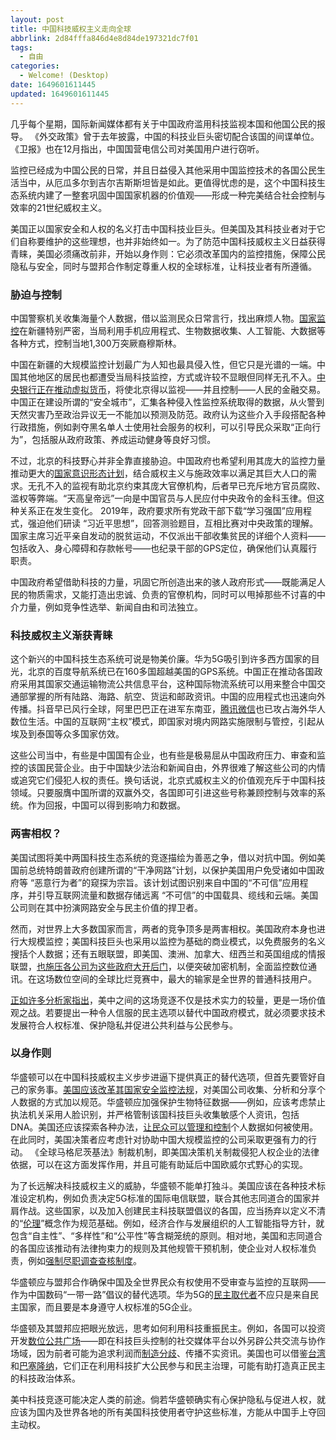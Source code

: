 ```yaml
---
layout: post
title: 中国科技威权主义走向全球
abbrlink: 2d84fffa846d4e8d84de197321dc7f01
tags:
  - 自由
categories:
  - Welcome! (Desktop)
date: 1649601611445
updated: 1649601611445
---
```


几乎每个星期，国际新闻媒体都有关于中国政府滥用科技监视本国和他国公民的报导。 《外交政策》曾于去年披露，中国的科技业巨头密切配合该国的间谍单位。 《卫报》也在12月指出，中国国营电信公司对美国用户进行窃听。

监控已经成为中国公民的日常，并且日益侵入其他采用中国监控技术的各国公民生活当中，从厄瓜多尔到吉尔吉斯斯坦皆是如此。更值得忧虑的是，这个中国科技生态系统内建了一整套巩固中国国家机器的价值观——形成一种完美结合社会控制与效率的21世纪威权主义。

美国正以国家安全和人权的名义打击中国科技业巨头。但美国及其科技业者对于它们自称要维护的这些理想，也并非始终如一。为了防范中国科技威权主义日益获得青睐，美国必须痛改前非，开始以身作则：它必须改革国内的监控措施，保障公民隐私与安全，同时与盟邦合作制定尊重人权的全球标准，让科技业者有所遵循。

### 胁迫与控制

中国警察机关收集海量个人数据，借以监测民众日常言行，找出麻烦人物。[国家监控](https://www.hrw.org/tag/mass-surveillance-china)在新疆特别严密，当局利用手机应用程式、生物数据收集、人工智能、大数据等各种方式，控制当地1,300万突厥裔穆斯林。

中国在新疆的大规模监控计划最广为人知也最具侵入性，但它只是光谱的一端。中国其他地区的居民也都遭受当局科技监控，方式或许较不显眼但同样无孔不入。[中央银行正在推动虚拟货币](https://www.aspi.org.au/report/flipside-chinas-central-bank-digital-currency)，将使北京得以监视——并且控制——人民的金融交易。中国正在建设所谓的“安全城市”，汇集各种侵入性监控系统取得的数据，从火警到天然灾害乃至政治异议无一不能加以预测及防范。政府认为这些介入手段搭配各种行政措施，例如剥夺黑名单人士使用社会服务的权利，可以引导民众采取“正向行为”，包括服从政府政策、养成运动健身等良好习惯。

不过，北京的科技野心并非全靠直接胁迫。中国政府也希望利用其庞大的监控力量推动更大的[国家意识形态计划](https://jamestown.org/program/managing-the-state-social-credit-surveillance-and-the-ccps-plan-for-china/)，结合威权主义与施政效率以满足其巨大人口的需求。无孔不入的监视有助北京约束其庞大官僚机构，后者早已充斥地方官员腐败、滥权等弊端。“天高皇帝远”一向是中国官员与人民应付中央政令的金科玉律。但这种关系正在发生变化。 2019年，政府要求所有党政干部下载“学习强国”应用程式，强迫他们研读 “习近平思想”，回答测验题目，互相比赛对中央政策的理解。国家主席习近平亲自发动的脱贫运动，不仅派出干部收集贫民的详细个人资料——包括收入、身心障碍和存款帐号——也纪录干部的GPS定位，确保他们认真履行职责。

中国政府希望借助科技的力量，巩固它所创造出来的骇人政府形式——既能满足人民的物质需求，又能打造出忠诚、负责的官僚机构，同时可以甩掉那些不讨喜的中介力量，例如竞争性选举、新闻自由和司法独立。

### 科技威权主义渐获青睐

这个新兴的中国科技生态系统可说是物美价廉。华为5G吸引到许多西方国家的目光，北京的百度导航系统已在160多国超越美国的GPS系统。中国正在推动各国政府采用其国家交通运输物流公共信息平台，这种国际物流系统可以用来整合中国交通部掌握的所有陆路、海路、航空、货运和邮政资讯。中国的应用程式也迅速向外传播。抖音早已风行全球，阿里巴巴正在进军东南亚，[腾讯微信](https://www.hrw.org/news/2020/08/14/wechat-trap-chinas-diaspora)也已攻占海外华人数位生活。中国的互联网“主权”模式，即国家对境内网路实施限制与管控，引起从埃及到泰国等众多国家仿效。

这些公司当中，有些是中国国有企业，也有些是极易屈从中国政府压力、审查和监控的该国民营企业。由于中国缺少法治和新闻自由，外界很难了解这些公司的内情或追究它们侵犯人权的责任。换句话说，北京式威权主义的价值观充斥于中国科技领域。只要服膺中国所谓的双赢外交，各国即可引进这些号称兼顾控制与效率的系统。作为回报，中国可以得到影响力和数据。

### 两害相权？

美国试图将美中两国科技生态系统的竞逐描绘为善恶之争，借以对抗中国。例如美国前总统特朗普政府创建所谓的“干净网路”计划，以保护美国用户免受诸如中国政府等 “恶意行为者”的窥探为宗旨。该计划试图识别来自中国的“不可信”应用程序，并引导互联网流量和数据存储远离 “不可信”的中国载具、缆线和云端。美国公司则在其中扮演网路安全与民主价值的捍卫者。

然而，对世界上大多数国家而言，两者的竞争顶多是两害相权。美国政府本身也进行大规模监控；美国科技巨头也采用以监控为基础的商业模式，以免费服务的名义搜括个人数据；还有五眼联盟，即美国、澳洲、加拿大、纽西兰和英国组成的情报联盟，[也施压各公司为这些政府大开后门](https://www.hrw.org/news/2017/06/26/perils-back-door-encryption-mandates)，以便突破加密机制，全面监控数位通讯。在这场数位空间的全球比烂竞赛中，最大的输家是全世界的普通科技用户。

[正如许多分析家指出](https://www.nscai.gov/2021-final-report/)，美中之间的这场竞逐不仅是技术实力的较量，更是一场价值观之战。若要提出一种令人信服的民主选项以替代中国政府模式，就必须要求技术发展符合人权标准、保护隐私并促进公共利益与公民参与。

### 以身作则

华盛顿可以在中国科技威权主义步步进逼下提供真正的替代选项，但首先要管好自己的家务事。[美国应该改革其国家安全监控法规](https://www.hrw.org/news/2020/03/05/us-end-bulk-data-collection-program)，对美国公司收集、分析和分享个人数据的方式加以规范。华盛顿应加强保护生物特征数据——例如，应该考虑禁止执法机关采用人脸识别，并严格管制该国科技巨头收集敏感个人资讯，包括DNA。美国还应该探索各种办法，[让民众可以管理和控制](https://www.adalovelaceinstitute.org/wp-content/uploads/2021/03/Legal-mechanisms-for-data-stewardship_report_Ada_AI-Council-2.pdf)个人数据如何被使用。在此同时，美国决策者应考虑针对协助中国大规模监控的公司采取更强有力的行动。 《全球马格尼茨基法》制裁机制，即美国决策机关制裁侵犯人权企业的法律依据，可以在这方面发挥作用，并且可能有助延后中国欧威尔式野心的实现。

为了长远解决科技威权主义的威胁，华盛顿不能单打独斗。美国应该在各种技术标准设定机构，例如负责决定5G标准的国际电信联盟，联合其他志同道合的国家并肩作战。这些国家，以及加入创建民主科技联盟倡议的各国，应当扬弃以定义不清的“[伦理](https://www.hrw.org/news/2019/11/18/rules-new-surveillance-reality)”概念作为规范基础。例如，经济合作与发展组织的人工智能指导方针，就包含“自主性”、“多样性”和“公平性”等含糊笼统的原则。相对地，美国和志同道合的各国应该推动有法律拘束力的规则及其他规管干预机制，使企业对人权标准负责，例如[强制尽职调查查核制度](https://www.hrw.org/news/2020/11/09/q-proposal-eu-legislation-mandatory-human-rights-and-environmental-due-diligence)。

华盛顿应与盟邦合作确保中国及全世界民众有权使用不受审查与监控的互联网——作为中国数码“一带一路”倡议的替代选项。华为5G的[民主取代者](https://www.atlanticcouncil.org/blogs/new-atlanticist/the-uk-is-forging-a-5g-club-of-democracies-to-avoid-reliance-on-huawei/)不应只是来自民主国家，而且要是本身遵守人权标准的5G企业。

华盛顿及其盟邦应把眼光放远，思考如何利用科技重振民主。例如，各国可以投资开发[数位公共广场](https://www.politico.com/news/agenda/2021/01/05/to-thrive-our-democracy-needs-digital-public-infrastructure-455061)——即在科技巨头控制的社交媒体平台以外另辟公共交流与协作场域，因为前者可能为追求利润而[制造分歧](https://www.hrw.org/world-report/2019/country-chapters/global-6)、传播不实资讯。美国也可以借鉴[台湾](https://www.noemamag.com/the-frontiers-of-digital-democracy/)和[巴塞隆纳](https://www.wired.co.uk/article/barcelona-decidim-ada-colau-francesca-bria-decode)，它们正在利用科技扩大公民参与和民主治理，可能有助打造真正民主的科技政治体系。

美中科技竞逐可能决定人类的前途。倘若华盛顿确实有心保护隐私与促进人权，就应该为国内及世界各地的所有美国科技使用者守护这些标准，方能从中国手上夺回主动权。
